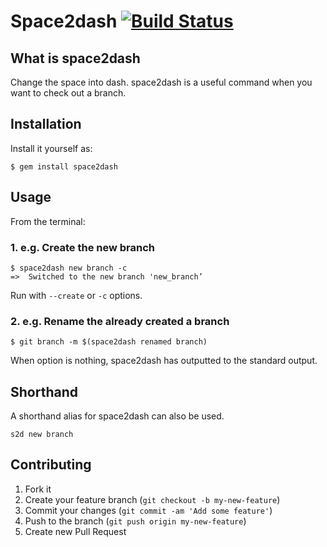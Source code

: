 # Space2dash [![Build Status](https://travis-ci.org/sachin21/space2dash.svg?branch=master)](https://travis-ci.org/sachin21/space2dash)
## What is space2dash
Change the space into dash.
space2dash is a useful command when you want to check out a branch.

## Installation
Install it yourself as:

    $ gem install space2dash

## Usage
From the terminal:

### 1. e.g. Create the new branch

```
$ space2dash new branch -c
=>  Switched to the new branch 'new_branch’
```

Run with `--create` or `-c` options.

### 2. e.g. Rename the already created a branch

```
$ git branch -m $(space2dash renamed branch)
```

When option is nothing, space2dash has outputted to the standard output.

## Shorthand

A shorthand alias for space2dash can also be used.

```
s2d new branch
```

## Contributing

1. Fork it
2. Create your feature branch (`git checkout -b my-new-feature`)
3. Commit your changes (`git commit -am 'Add some feature'`)
4. Push to the branch (`git push origin my-new-feature`)
5. Create new Pull Request
